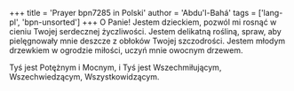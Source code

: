 +++
title = 'Prayer bpn7285 in Polski'
author = 'Abdu'l-Bahá'
tags = ['lang-pl', 'bpn-unsorted']
+++
O Panie! Jestem dzieckiem, pozwól mi rosnąć w cieniu Twojej serdecznej życzliwości. Jestem delikatną rośliną, spraw, aby pielęgnowały mnie deszcze z obłoków Twojej szczodrości. Jestem młodym drzewkiem w ogrodzie miłości, uczyń mnie owocnym drzewem.
   
Tyś jest Potężnym i Mocnym, i Tyś jest Wszechmiłującym, Wszechwiedzącym, Wszystkowidzącym.
